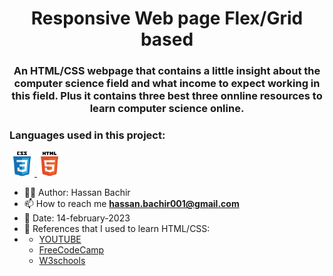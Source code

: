 <h1 align="center">Responsive Web page Flex/Grid based</h1>
<h3 align="center">An HTML/CSS webpage that contains a little insight about the computer science field and what income to expect working in this field. Plus
it contains three best three onnline resources to learn computer science online.</h3>

<h3 align="left">Languages used in this project:</h3>
<p align="left"> <a href="https://www.w3schools.com/css/" target="_blank" rel="noreferrer"> <img src="https://raw.githubusercontent.com/devicons/devicon/master/icons/css3/css3-original-wordmark.svg" alt="css3" width="40" height="40"/> </a> <a href="https://www.w3.org/html/" target="_blank" rel="noreferrer"> <img src="https://raw.githubusercontent.com/devicons/devicon/master/icons/html5/html5-original-wordmark.svg" alt="html5" width="40" height="40"/> </a> </p>


- 👨‍💻 Author: Hassan Bachir
- 📫 How to reach me **hassan.bachir001@gmail.com**
- 🌱 Date: 14-february-2023
- 📝 References that I used to learn HTML/CSS:
- <ul><li><a href="https://www.youtube.com/watch?v=G-EGDH50hGE">YOUTUBE</a>
  </li>
  <li><a href="https://www.freecodecamp.org/" >FreeCodeCamp</a></li>
  <li><a href="https://www.w3schools.com/">W3schools</a></li>
  </ul>


